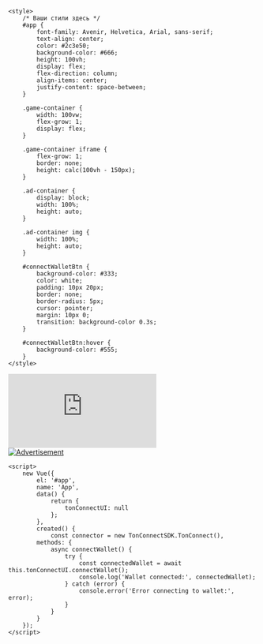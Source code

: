 
<head>
    <meta charset="UTF-8">
    <meta name="viewport" content="width=device-width, initial-scale=1.0">
    <title>Ваше название страницы</title>
    <!-- Подключение Vue.js через CDN -->
    <script src="https://cdn.jsdelivr.net/npm/vue@2.6.14/dist/vue.js"></script>
    <!-- Предполагаемое подключение TonConnectUI. Убедитесь, что ссылка правильная. -->
   <script src="https://unpkg.com/@tonconnect/sdk@latest/dist/tonconnect-sdk.min.js"></script>

    <style>
        /* Ваши стили здесь */
        #app {
            font-family: Avenir, Helvetica, Arial, sans-serif;
            text-align: center;
            color: #2c3e50;
            background-color: #666;
            height: 100vh;
            display: flex;
            flex-direction: column;
            align-items: center;
            justify-content: space-between;
        }

        .game-container {
            width: 100vw;
            flex-grow: 1;
            display: flex;
        }

        .game-container iframe {
            flex-grow: 1;
            border: none;
            height: calc(100vh - 150px);
        }

        .ad-container {
            display: block;
            width: 100%;
            height: auto;
        }

        .ad-container img {
            width: 100%;
            height: auto;
        }

        #connectWalletBtn {
            background-color: #333;
            color: white;
            padding: 10px 20px;
            border: none;
            border-radius: 5px;
            cursor: pointer;
            margin: 10px 0;
            transition: background-color 0.3s;
        }

        #connectWalletBtn:hover {
            background-color: #555;
        }
    </style>
</head>

<body>
    <div id="app">
        <div class="game-container">
            <iframe src="https://fosiper.com/games/" frameborder="0"></iframe>
        </div>
        <a href="https://www.binance.com/" target="_blank" class="ad-container">
            <img src="https://www.affilibuddy.com/wp-content/uploads/2019/07/binance-referral-program.jpg" alt="Advertisement">
        </a>
        <!-- Добавленная кнопка -->
        <!-- <button id="connectWalletBtn" @click="connectWallet">Подключить кошелек</button> -->
    </div>

    <script>
        new Vue({
            el: '#app',
            name: 'App',
            data() {
                return {
                    tonConnectUI: null
                };
            },
            created() {
                const connector = new TonConnectSDK.TonConnect(),
            methods: {
                async connectWallet() {
                    try {
                        const connectedWallet = await this.tonConnectUI.connectWallet();
                        console.log('Wallet connected:', connectedWallet);
                    } catch (error) {
                        console.error('Error connecting to wallet:', error);
                    }
                }
            }
        });
    </script>
</body>

